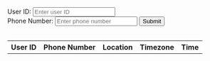 <!DOCTYPE html>
<html>
  <head>
    <title>Phone Number Lookup</title>
  </head>
  <body>
    <div>
      <label for="user_id">User ID:</label>
      <input type="text" id="user_id" placeholder="Enter user ID">
    </div>
    <div>
      <label for="phone_number">Phone Number:</label>
      <input type="text" id="phone_number" placeholder="Enter phone number">
      <button id="submit_btn">Submit</button>
    </div>
    <br>
    <table id="result_table">
      <tr>
        <th>User ID</th>
        <th>Phone Number</th>
        <th>Location</th>
        <th>Timezone</th>
        <th>Time</th>
      </tr>
    </table>
<script>
const submitBtn = document.querySelector('#submit_btn');
const resultTable = document.querySelector('#result_table');
submitBtn.addEventListener('click', async () => {
  const userId = document.querySelector('#user_id').value;
  const phoneNumber = document.querySelector('#phone_number').value;
  const data = { user_id: userId, phone_number: phoneNumber };
  const response = await fetch('/api/phone', {
    method: 'POST',
    headers: {
      'Content-Type': 'application/json'
    },
    body: JSON.stringify(data)
  });
  if (!response.ok) {
    console.error('Error:', response.statusText);
    return;
  }
  const newData = await response.json();
  resultTable.innerHTML = `
    <tr>
      <td>${newData.user_id}</td>
      <td>${newData.phone_number}</td>
      <td>${newData.location}</td>
      <td>${newData.timezone}</td>
      <td>${newData.time}</td>
    </tr>
  ` + resultTable.innerHTML;
});
async function displayTable() {
  const response = await fetch('/api/phone');
  if (!response.ok) {
    console.error('Error:', response.statusText);
    return;
  }
  const data = await response.json();
  const rows = data.map(item => `
    <tr>
      <td>${item.user_id}</td>
      <td>${item.phone_number}</td>
      <td>${item.location}</td>
      <td>${item.timezone}</td>
      <td>${item.time}</td>
    </tr>
  `).join('');
  resultTable.innerHTML = `
    <tr>
      <th>User ID</th>
      <th>Phone Number</th>
      <th>Location</th>
      <th>Timezone</th>
      <th>Time</th>
    </tr>
  ` + rows;
}
displayTable();
</script>
  </body>
</html>
